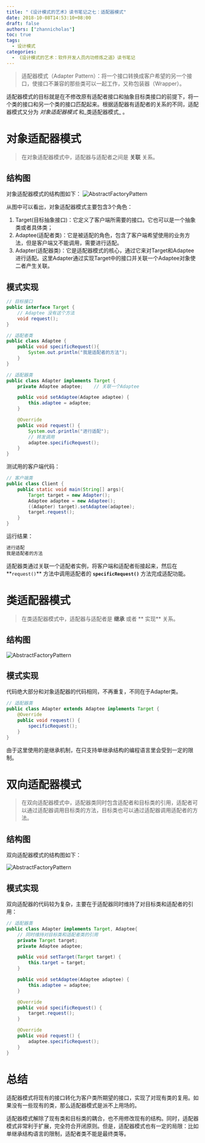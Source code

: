 ```yaml
---
title: "《设计模式的艺术》读书笔记之七：适配器模式"
date: 2018-10-08T14:53:10+08:00
draft: false
authors: ["zhannicholas"]
toc: true
tags:
  - 设计模式
categories:
  - 《设计模式的艺术：软件开发人员内功修炼之道》读书笔记
---
```


> 适配器模式（Adapter Pattern）：将一个接口转换成客户希望的另一个接口，使接口不兼容的那些类可以一起工作，又称包装器（Wrapper）。

适配器模式的目标就是在不修改原有适配者接口和抽象目标类接口的前提下，将一个类的接口和另一个类的接口匹配起来。根据适配器有适配者的关系的不同，适配器模式又分为 _对象适配器模式_   和_类适配器模式_ 。

# 对象适配器模式

> 在对象适配器模式中，适配器与适配者之间是 **关联** 关系。

## 结构图

对象适配器模式的结构图如下：
![AbstractFactoryPattern](/images/design-patterns/ObjectAdapterPattern.jpg "对象适配器模式结构图")

从图中可以看出，对象适配器模式主要包含3个角色：

1. Target(目标抽象接口)：它定义了客户端所需要的接口。它也可以是一个抽象类或者具体类；
2. Adaptee(适配者类)：它是被适配的角色，包含了客户端希望使用的业务方法，但是客户端又不能调用，需要进行适配。
3. Adapter(适配器类)：它是适配器模式的核心，通过它来对Target和Adaptee进行适配。这里Adapter通过实现Target中的接口并关联一个Adaptee对象使二者产生关联。

## 模式实现

```Java
// 目标接口
public interface Target {
    // Adaptee 没有这个方法
    void request();
}
```

```Java
// 适配者类
public class Adaptee {
    public void specificRequest(){
        System.out.println("我是适配者的方法");
    }
}
```

```Java
// 适配器类
public class Adapter implements Target {
    private Adaptee adaptee;    // 关联一个Adaptee

    public void setAdaptee(Adaptee adaptee) {
        this.adaptee = adaptee;
    }

    @Override
    public void request() {
        System.out.println("进行适配");
        // 转发调用
        adaptee.specificRequest();
    }
}
```

测试用的客户端代码：

```Java
// 客户端类
public class Client {
    public static void main(String[] args){
        Target target = new Adapter();
        Adaptee adaptee = new Adaptee();
        ((Adapter) target).setAdaptee(adaptee);
        target.request();
    }
}
```

运行结果：

```txt
进行适配
我是适配者的方法
```

适配器类通过关联一个适配者实例，将客户端和适配者衔接起来，然后在**`request()`** 方法中调用适配者的 **`specificRequest()`** 方法完成适配功能。

# 类适配器模式

> 在类适配器模式中，适配器与适配者是 **继承** 或者 ** 实现** 关系。

## 结构图

![AbstractFactoryPattern](/images/design-patterns/ClassAdapterPattern.jpg "类适配器模式结构图")

## 模式实现

代码绝大部分和对象适配器的代码相同，不再重复，不同在于Adapter类。

```Java
// 适配器类
public class Adapter extends Adaptee implements Target {
    @Override
    public void request() {
        specificRequest();
    }
}
```

由于这里使用的是继承机制，在只支持单继承结构的编程语言里会受到一定的限制。

# 双向适配器模式

> 在双向适配器模式中，适配器类同时包含适配者和目标类的引用，适配者可以通过适配器调用目标类的方法，目标类也可以通过适配器调用适配者的方法。

## 结构图

双向适配器模式的结构图如下：

![AbstractFactoryPattern](/images/design-patterns/DualAdapterPattern.jpg "双向适配器模式结构图")

## 模式实现

双向适配器的代码较为复杂，主要在于适配器同时维持了对目标类和适配者的引用：

```Java
// 适配器类
public class Adapter implements Target, Adaptee{
    // 同时维持对目标类和适配者类的引用
    private Target target;
    private Adaptee adaptee;

    public void setTarget(Target target) {
        this.target = target;
    }

    public void setAdaptee(Adaptee adaptee) {
        this.adaptee = adaptee;
    }

    @Override
    public void specificRequest() {
        target.request();
    }

    @Override
    public void request() {
        adaptee.specificRequest();
    }
}
```

# 总结

适配器模式将现有的接口转化为客户类所期望的接口，实现了对现有类的复用。如果没有一些现有的类，那么适配器模式是派不上用场的。

适配器模式解除了现有类和目标类的耦合，也不用修改现有的结构。同时，适配器模式非常利于扩展，完全符合开闭原则。但是，适配器模式也有一定的局限：比如单继承结构语言的限制，适配者类不能是最终类等。